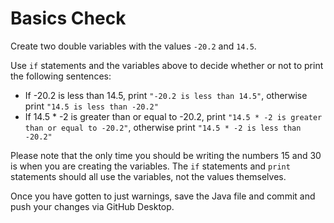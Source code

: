 # Basics Check

Create two double variables with the values `-20.2` and `14.5`.

Use `if` statements and the variables above to decide whether or not to print the following sentences:
- If -20.2 is less than 14.5, print `"-20.2 is less than 14.5"`, otherwise print `"14.5 is less than -20.2"`
- If 14.5 * -2 is greater than or equal to -20.2, print `"14.5 * -2 is greater than or equal to -20.2"`, otherwise print `"14.5 * -2 is less than -20.2"`

Please note that the only time you should be writing the numbers 15 and 30 is when you are creating the variables. The `if` statements and `print` statements should all use the variables, not the values themselves.

Once you have gotten to just warnings, save the Java file and commit and push your changes via GitHub Desktop.
